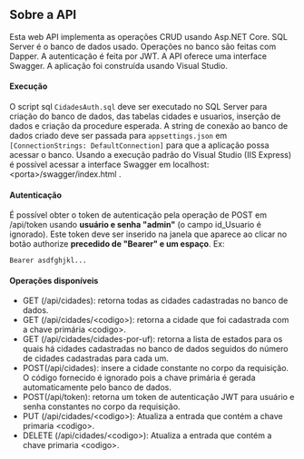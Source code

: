﻿## Sobre a API
Esta web API implementa as operações CRUD usando Asp.NET Core. SQL Server é o banco de dados usado. Operações no banco são feitas com Dapper. A autenticação é feita por JWT. A API oferece uma interface Swagger. A aplicação foi construída usando Visual Studio.

#### Execução
O script sql `CidadesAuth.sql` deve ser executado no SQL Server para criação do banco de dados, das tabelas cidades e usuarios, inserção de dados e criação da procedure esperada. A string de conexão ao banco de dados criado deve ser passada para `appsettings.json` em `[ConnectionStrings: DefaultConnection]` para que a aplicação possa acessar o banco.
Usando a execução padrão do Visual Studio (IIS Express) é possível acessar a interface Swagger em localhost:\<porta\>/swagger/index.html .

#### Autenticação
É possível obter o token de autenticação pela operação de POST em /api/token usando **usuário e senha "admin"** (o campo id_Usuario é ignorado). Este token deve ser inserido na janela que aparece ao clicar no botão authorize **precedido de "Bearer" e um espaço**. Ex: 

    Bearer asdfghjkl...

#### Operações disponíveis
- GET (/api/cidades): retorna todas as cidades cadastradas no banco de dados.
- GET (/api/cidades/\<codigo\>): retorna a cidade que foi cadastrada com a chave primária \<codigo\>.
- GET (/api/cidades/cidades-por-uf): retorna a lista de estados para os quais há cidades cadastradas no banco de dados seguidos do número de cidades cadastradas para cada um.
- POST(/api/cidades): insere a cidade constante no corpo da requisição. O código fornecido é ignorado pois a chave primária é gerada automaticamente pelo banco de dados.
- POST(/api/token): retorna um token de autenticação JWT para usuário e senha constantes no corpo da requisição.
- PUT (/api/cidades/\<codigo\>): Atualiza a entrada que contém a chave primaria \<codigo\>.
- DELETE (/api/cidades/\<codigo\>): Atualiza a entrada que contém a chave primaria \<codigo\>.